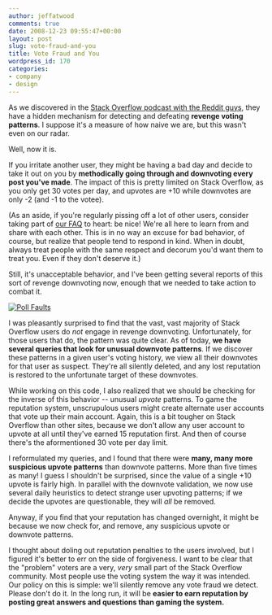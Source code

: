 ```yaml
---
author: jeffatwood
comments: true
date: 2008-12-23 09:55:47+00:00
layout: post
slug: vote-fraud-and-you
title: Vote Fraud and You
wordpress_id: 170
categories:
- company
- design
---
```



As we discovered in the [Stack Overflow podcast with the Reddit guys](http://blog.stackoverflow.com/2008/10/podcast-27/), they have a hidden mechanism for detecting and defeating **revenge voting patterns**. I suppose it's a measure of how naive we are, but this wasn't even on our radar.



Well, now it is.



If you irritate another user, they might be having a bad day and decide to take it out on you by **methodically going through and downvoting every post you've made**. The impact of this is pretty limited on Stack Overflow, as you only get 30 votes per day, and upvotes are +10 while downvotes are only -2 (and -1 to the votee). 



(As an aside, if you're regularly pissing off a lot of other users, consider taking part of [our FAQ](http://stackoverflow.com/faq) to heart: be nice! We're all here to learn from and share with each other. This is in no way an excuse for bad behavior, of course, but realize that people tend to respond in kind. When in doubt, always treat people with the same respect and decorum you'd want them to treat you. Even if they don't deserve it.)



Still, it's unacceptable behavior, and I've been getting several reports of this sort of revenge downvoting now, enough that we needed to take action to combat it.



[![Poll Faults](/blog/images/2008-12-23-vote-fraud-and-you/061107pollfaults-x.png)](http://www.coxandforkum.com/archives/000973.html)



I was pleasantly surprised to find that the vast, vast majority of Stack Overflow users do _not_ engage in revenge downvoting. Unfortunately, for those users that do, the pattern was quite clear. As of today, **we have several queries that look for unusual downvote patterns**. If we discover these patterns in a given user's voting history, we view all their downvotes for that user as suspect. They're all silently deleted, and any lost reputation is restored to the unfortunate target of these downvotes.



While working on this code, I also realized that we should be checking for the inverse of this behavior -- unusual _upvote_ patterns. To game the reputation system, unscrupulous users might create alternate user accounts that vote up their main account. Again, this is a bit tougher on Stack Overflow than other sites, because we don't allow any user account to upvote at all until they've earned 15 reputation first. And then of course there's the aformentioned 30 vote per day limit.



I reformulated my queries, and I found that there were **many, many more suspicious upvote patterns** than downvote patterns. More than five times as many! I guess I shouldn't be surprised, since the value of a single +10 upvote is fairly high. In parallel with the downvote validation, we now use several daily heuristics to detect strange user upvoting patterns; if we decide the upvotes are questionable, they will _all_ be removed.



Anyway, if you find that your reputation has changed overnight, it might be because we now check for, and remove, any suspicious upvote or downvote patterns.



I thought about doling out reputation penalties to the users involved, but I figured it's better to err on the side of forgiveness. I want to be clear that the "problem" voters are a very, _very_ small part of the Stack Overflow community. Most people use the voting system the way it was intended. Our policy on this is simple: we'll silently remove any vote fraud we detect. Please don't do it. In the long run, it will be **easier to earn reputation by posting great answers and questions than gaming the system.** 

